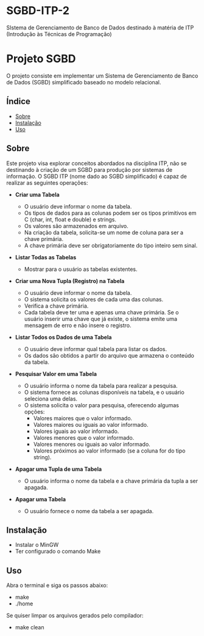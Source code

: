 # SGBD-ITP-2
SIstema de Gerenciamento de Banco de Dados destinado à matéria de ITP (Introdução às Técnicas de Programação)

# Projeto SGBD

O projeto consiste em implementar um Sistema de Gerenciamento de Banco de Dados (SGBD) simplificado baseado no modelo relacional. 

## Índice

- [Sobre](#sobre)
- [Instalação](#instalação)
- [Uso](#uso)

## Sobre

Este projeto visa explorar conceitos abordados na disciplina ITP, não se destinando à criação de um SGBD para produção por sistemas de informação. O SGBD ITP (nome dado ao SGBD simplificado) é capaz de realizar as seguintes operações:

- **Criar uma Tabela**
  - O usuário deve informar o nome da tabela.
  - Os tipos de dados para as colunas podem ser os tipos primitivos em C (char, int, float e double) e strings.
  - Os valores são armazenados em arquivo.
  - Na criação da tabela, solicita-se um nome de coluna para ser a chave primária.
  - A chave primária deve ser obrigatoriamente do tipo inteiro sem sinal.

- **Listar Todas as Tabelas**
  - Mostrar para o usuário as tabelas existentes.

- **Criar uma Nova Tupla (Registro) na Tabela**
  - O usuário deve informar o nome da tabela.
  - O sistema solicita os valores de cada uma das colunas.
  - Verifica a chave primária.
  - Cada tabela deve ter uma e apenas uma chave primária. Se o usuário inserir uma chave que já existe, o sistema emite uma mensagem de erro e não insere o registro.

- **Listar Todos os Dados de uma Tabela**
  - O usuário deve informar qual tabela para listar os dados.
  - Os dados são obtidos a partir do arquivo que armazena o conteúdo da tabela.

- **Pesquisar Valor em uma Tabela**
  - O usuário informa o nome da tabela para realizar a pesquisa.
  - O sistema fornece as colunas disponíveis na tabela, e o usuário seleciona uma delas.
  - O sistema solicita o valor para pesquisa, oferecendo algumas opções:
    - Valores maiores que o valor informado.
    - Valores maiores ou iguais ao valor informado.
    - Valores iguais ao valor informado.
    - Valores menores que o valor informado.
    - Valores menores ou iguais ao valor informado.
    - Valores próximos ao valor informado (se a coluna for do tipo string).

- **Apagar uma Tupla de uma Tabela**
  - O usuário informa o nome da tabela e a chave primária da tupla a ser apagada.

- **Apagar uma Tabela**
  - O usuário fornece o nome da tabela a ser apagada.

## Instalação

 - Instalar o MinGW
 - Ter configurado o comando Make

## Uso

Abra o terminal e siga os passos abaixo:
- make
- ./home

Se quiser limpar os arquivos gerados pelo compilador:
- make clean
